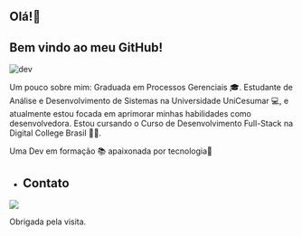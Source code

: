   ## Olá!👋
  ## Bem vindo ao meu GitHub!
  
  ![dev](https://github.com/adrieleaquino/adrieleaquino/assets/110426119/13dd0e61-549c-4be3-836d-e775bdae0c9a)

  Um pouco sobre mim:
  Graduada em Processos Gerenciais 🎓. Estudante de Análise e Desenvolvimento de Sistemas na Universidade UniCesumar 💻, e atualmente estou focada em aprimorar minhas habilidades como 
  desenvolvedora. Estou cursando o Curso de Desenvolvimento Full-Stack na Digital College Brasil 👩‍💻.
  
  Uma Dev em formação 📚 apaixonada por tecnologia💜
  

 - ## Contato

 <a href="https://www.linkedin.com/in/adriele-oliveira-275251191/" target="_blank"><img loading="lazy" src="https://img.shields.io/badge/-LinkedIn-%230077B5?style=for-the- 
   badge&logo=linkedin&logoColor=white" target="_blank"></a>

  Obrigada pela visita.
  
